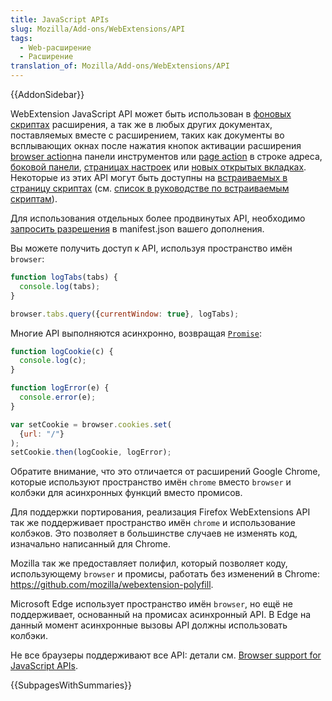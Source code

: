 ```yaml
---
title: JavaScript APIs
slug: Mozilla/Add-ons/WebExtensions/API
tags:
  - Web-расширение
  - Расширение
translation_of: Mozilla/Add-ons/WebExtensions/API
---
```

{{AddonSidebar}}

WebExtension JavaScript API может быть использован в [фоновых скриптах](/ru/docs/Mozilla/Add-ons/WebExtensions/Anatomy_of_a_WebExtension#%D0%A4%D0%BE%D0%BD%D0%BE%D0%B2%D1%8B%D0%B5_%D1%81%D0%BA%D1%80%D0%B8%D0%BF%D1%82%D1%8B) расширения, а так же в любых других документах, поставляемых вместе с расширением, таких как документы во всплывающих окнах после нажатия кнопок активации расширения [browser action](/ru/docs/Mozilla/Add-ons/WebExtensions/user_interface/Browser_action)на панели инструментов или [page action](/ru/docs/Mozilla/Add-ons/WebExtensions/user_interface/Page_actions) в строке адреса, [боковой панели](/ru/docs/Mozilla/Add-ons/WebExtensions/user_interface/Sidebars), [страницах настроек](/ru/docs/Mozilla/Add-ons/WebExtensions/user_interface/Options_pages) или [новых открытых вкладках](/ru/docs/Mozilla/Add-ons/WebExtensions/manifest.json/chrome_url_overrides). Некоторые из этих API могут быть доступны на [встраиваемых в страницу скриптах](/ru/docs/Mozilla/Add-ons/WebExtensions/Anatomy_of_a_WebExtension#%D0%92%D1%81%D1%82%D1%80%D0%B0%D0%B8%D0%B2%D0%B0%D0%B5%D0%BC%D1%8B%D0%B5_%D1%81%D0%BA%D1%80%D0%B8%D0%BF%D1%82%D1%8B) (см. [список в руководстве по встраиваемым скриптам](/ru/docs/Mozilla/Add-ons/WebExtensions/Content_scripts#WebExtension_APIs)).

Для использования отдельных более продвинутых API, необходимо [запросить разрешения](/ru/docs/Mozilla/Add-ons/WebExtensions/manifest.json/permissions) в manifest.json вашего дополнения.

Вы можете получить доступ к API, используя пространство имён `browser`:

```js
function logTabs(tabs) {
  console.log(tabs);
}

browser.tabs.query({currentWindow: true}, logTabs);
```

Многие API выполняются асинхронно, возвращая [`Promise`](/en-US/docs/Web/JavaScript/Reference/Global_Objects/Promise):

```js
function logCookie(c) {
  console.log(c);
}

function logError(e) {
  console.error(e);
}

var setCookie = browser.cookies.set(
  {url: "/"}
);
setCookie.then(logCookie, logError);
```

Обратите внимание, что это отличается от расширений Google Chrome, которые используют пространство имён `chrome` вместо `browser` и колбэки для асинхронных функций вместо промисов.

Для поддержки портирования, реализация Firefox WebExtensions API так же поддерживает пространство имён `chrome` и использование колбэков. Это позволяет в большинстве случаев не изменять код, изначально написанный для Chrome.

Mozilla так же предоставляет полифил, который позволяет коду, использующему `browser` и промисы, работать без изменений в Chrome: <https://github.com/mozilla/webextension-polyfill>.

Microsoft Edge использует пространство имён `browser`, но ещё не поддерживает, основанный на промисах асинхронный API. В Edge на данный момент асинхронные вызовы API должны использовать колбэки.

Не все браузеры поддерживают все API: детали см. [Browser support for JavaScript APIs](/ru/docs/Mozilla/Add-ons/WebExtensions/Browser_support_for_JavaScript_APIs).

{{SubpagesWithSummaries}}
